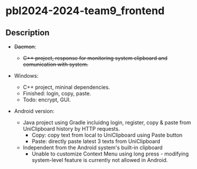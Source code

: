 # pbl2024-2024-team9_frontend


## Description

- ~~Daemon~~: 
    - ~~C++ project, response for monitoring system clipboard and comunication with system.~~

- Windows:
    - C++ project, mininal dependencies.
    - Finished: login, copy, paste.
    - Todo: encrypt, GUI.
 
- Android version: 
    - Java project using Gradle incluidng login, register, copy & paste from UniClipboard history by HTTP requests.
        - Copy: copy text from local to UniClipboard using Paste button
        - Paste: directly paste latest 3 texts from UniClipboard
    -  Independent from the Android system's built-in clipboard
        - Unable to customize Context Menu using long press - modifying system-level feature is currently not allowed in Android.
